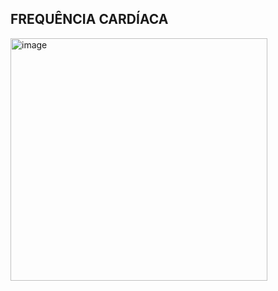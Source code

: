 ## FREQUÊNCIA CARDÍACA

<img width="411" height="388" alt="image" src="https://github.com/user-attachments/assets/1dfbbb0b-33d6-4a3e-bea1-5b66a07ad705" />
